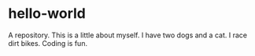 # hello-world
A repository. 
This is a little about myself. I have two dogs and a cat. I race dirt bikes. Coding is fun. 
